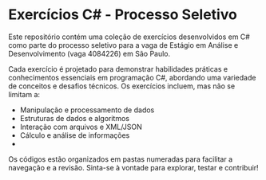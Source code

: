 # Exercícios C# - Processo Seletivo
Este repositório contém uma coleção de exercícios desenvolvidos em C# como parte do processo seletivo para a vaga de Estágio em Análise e Desenvolvimento (vaga 4084226) em São Paulo.

Cada exercício é projetado para demonstrar habilidades práticas e conhecimentos essenciais em programação C#, abordando uma variedade de conceitos e desafios técnicos. Os exercícios incluem, mas não se limitam a:

- Manipulação e processamento de dados
- Estruturas de dados e algoritmos
- Interação com arquivos e XML/JSON
- Cálculo e análise de informações
- 
Os códigos estão organizados em pastas numeradas para facilitar a navegação e a revisão. Sinta-se à vontade para explorar, testar e contribuir!
